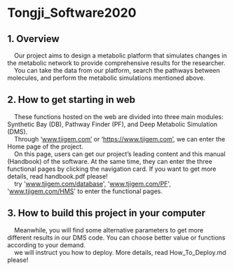 # Tongji_Software2020
## 1. Overview

&nbsp;&nbsp;&nbsp;&nbsp;Our project aims to design a metabolic platform that simulates changes in the metabolic network to provide comprehensive results for the researcher.  
&nbsp;&nbsp;&nbsp;&nbsp;You can take the data from our platform, search the pathways between molecules, and perform the metabolic simulations mentioned above.  
  
## 2. How to get starting in web

&nbsp;&nbsp;&nbsp;&nbsp;These functions hosted on the web are divided into three main modules: Synthetic Bay (DB), Pathway Finder (PF), and Deep Metabolic Simulation (DMS).   
&nbsp;&nbsp;&nbsp;&nbsp;Through ‘www.tjigem.com’ or ‘https://www.tjigem.com’, we can enter the Home page of the project.  
&nbsp;&nbsp;&nbsp;&nbsp;On this page, users can get our project’s leading content and this manual (Handbook) of the software. At the same time, they can enter the three functional pages by clicking the navigation card. If you want to get more details, read handbook.pdf please!  
&nbsp;&nbsp;&nbsp;&nbsp;try 'www.tjigem.com/database', 'www.tjigem.com/PF', 'www.tjigem.com/HMS' to enter the functional pages.  
  
## 3. How to build this project in your computer
 
&nbsp;&nbsp;&nbsp;&nbsp;Meanwhile, you will find some alternative parameters to get more different results in our DMS code. You can choose better value or functions according to your demand.   
&nbsp;&nbsp;&nbsp;&nbsp;we will instruct you how to deploy. More details, read How_To_Deploy.md please!  




